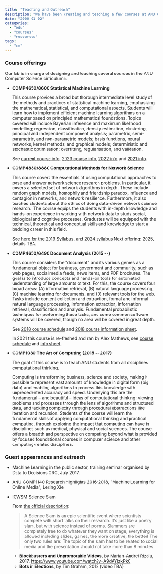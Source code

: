 ```yaml
---
title: "Teaching and Outreach"
description: "We have been creating and teaching a few courses at ANU Computer Science. We also speak to the broader audience in a variety of occasions."
date: "2000-01-02"
categories:
  - "edu"
  - "courses"
  - "resources"
tags:
  - "cm"
---
```


<!--more-->

### Course offerings

Our lab is in charge of designing and teaching several courses in the ANU Computer Science cirriculumn.

* **COMP4650/8600 Statistical Machine Learning**

    This course provides a broad but thorough intermediate level study of the methods and practices of statistical machine learning, emphasising the mathematical, statistical, and computational aspects. Students will learn how to implement efficient machine learning algorithms on a computer based on principled mathematical foundations. Topics covered will include Bayesian inference and maximum likelihood modelling; regression, classification, density estimation, clustering, principal and independent component analysis; parametric, semi-parametric, and non-parametric models; basis functions, neural networks, kernel methods, and graphical models; deterministic and stochastic optimisation; overfitting, regularisation, and validation.

    See [current course info](https://sml-anu.github.io/), [2023 course info](https://sites.google.com/view/comp-4670-8600/home), [2022 info](/sml2022) and [2021 info](https://machlearn.gitlab.io/sml2021/).


* **COMP4880/8880 Computational Methods for Network Science**

    This course covers the essentials of using computational approaches to pose and answer network science research problems.
    In particular, it covers a selected set of network algorithms in depth. These include random graph models, homophily and friendship paradox, influence and contagion in networks, and network resilience. Furthermore, it also teaches students about the ethics of doing data-driven network science research. 
    The course equips the students with in-depth knowledge and hands-on experience in working with network data to study social, biological and cognitive processes. Graduates will be equipped with the technical, theoretical and conceptual skills and knowledge to start a budding career in this field.

    See [here for the 2019 Syllabus](http://bit.ly/netsci-schedule-2019), and [2024 syllabus](https://docs.google.com/spreadsheets/d/e/2PACX-1vTKhUgnhhb4XYFtGZleuxPiZ1ZYk3RnjzAuRYAACZ-DvRCPbYvBhJMD3cxWQdWVdk5qB6x7ZPNwzK0T/pubhtml?gid=440828989) Next offering: 2025, details TBA.

* **COMP4650/6490 Document Analysis (2015 --)**

    This course considers the "document" and its various genres as a fundamental object for business, government and community, such as web pages, social media feeds, news items, and PDF brochures. The goal is to introduce concepts and hands-on tools for automated understanding of large amounts of text.  For this, the course covers four broad areas: (A) information retrieval, (B) natural language processing, (C) machine learning for documents, and (D) relevant tools for the web. Tasks include content collection and extraction, formal and informal natural language processing, information extraction, information retrieval, classification and analysis. Fundamental probabilistic techniques for performing these tasks, and some common software systems will be covered, though no area will be covered in great depth.

    See [2018 course schedule](https://docs.google.com/spreadsheets/d/1SBTNjjYW-iOoiCrcUu5FQdQts865N3lEk-irN9izl9Y/edit?usp=sharing) and [2018 course information sheet](https://docs.google.com/document/d/10ASsG6656A8f9YaoT8wKI9J3Msrz1fGXi0OHuHhcETM/edit?usp=sharing).

    In 2021 this course is re-freshed and ran by Alex Mathews, see [course schedule](https://anu365-my.sharepoint.com/:b:/g/personal/u4983843_anu_edu_au/EXyo23YuVBpFsOsFdHqgPN4B9LFdsYA1png-sIpMpgQc9g?e=hNqHYj) and [info sheet](https://anu365-my.sharepoint.com/:b:/g/personal/u4983843_anu_edu_au/ERU7UZmqMRtJo_HRzGapZdcBReFzroMmLxpTmFf51cPoNA?e=ZLHG2u).

* **COMP1030 The Art of Computing (2015 -- 2017)**

    The goal of this course is to teach ANU students from all disciplines computational thinking.

    Computing is transforming business, science and society, making it possible to represent vast amounts of knowledge in digital form (big data) and enabling algorithms to process this knowledge with unprecedented accuracy and speed.
    Underlying this are the fundamental – and beautiful – ideas of computational thinking: viewing problems and processes through the lens of algorithms and structured data, and tackling complexity through procedural abstractions like iteration and recursion. Students of the course will learn the fundamental skills of applying computational thinking and practical computing, through exploring the impact that computing can have in disciplines such as medical, physical and social sciences. The course offers a breadth and perspective on computing beyond what is provided by focused foundational courses in computer science and other computing-related disciplines.



### Guest appearances and outreach

* Machine Learning in the public sector, training seminar organised by Data to Decisions CRC, July 2017.

* ANU COMP1140 Research Highlights 2016-2018, "Machine Learning for Online Media", Lexing Xie

* ICWSM Science Slam

    From [the official description](https://www.icwsm.org/2018/program/workshop/#w16):

    > A Science Slam is an epic scientific event where scientists compete with short talks on their research. It's just like a poetry slam, but with science instead of poems. Slammers are completely free to do whatever they want on stage, everything is allowed including slides, games, the more creative, the better! The only two rules are: The topic of the slam has to be related to social media and the presentation should not take more than 8 minutes.

    * **Blockbusters and Unpromotable Videos**, by Marian-Andrei Rizoiu, 2017. https://www.youtube.com/watch?v=A9dAYlzkPk0
    * **Bots in Elections**, by Tim Graham, 2018 (video TBA)
